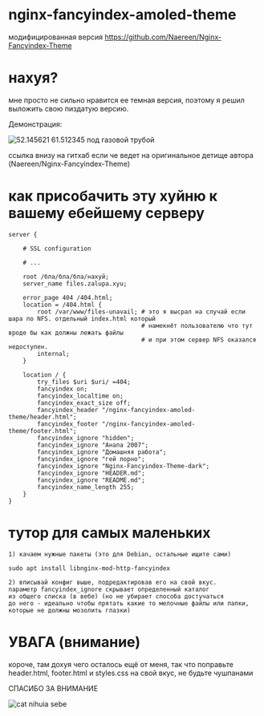 # nginx-fancyindex-amoled-theme
модифицированная версия https://github.com/Naereen/Nginx-Fancyindex-Theme

# нахуя?
мне просто не сильно нравится ее темная версия, поэтому я решил выложить свою пиздатую версию.

Демонстрация: 

![52.145621 61.512345 под газовой трубой](https://files.underbed.ru/CDN/files_demo.png)

ссылка внизу на гитхаб если че ведет на оригинальное детище автора (Naereen/Nginx-Fancyindex-Theme)

# как присобачить эту хуйню к вашему ебейшему серверу

```
server {

    # SSL configuration

    # ...

    root /бла/бла/бла/нахуй;
    server_name files.zalupa.xyu;

    error_page 404 /404.html;
    location = /404.html {
        root /var/www/files-unavail; # это я высрал на случай если шара по NFS. отдельный index.html который
                                     # намекнёт пользователю что тут вроде бы как должны лежать файлы
                                     # и при этом сервер NFS оказался недоступен. 
        internal;
    }

    location / {
        try_files $uri $uri/ =404;
        fancyindex on;
        fancyindex_localtime on;
        fancyindex_exact_size off;
        fancyindex_header "/nginx-fancyindex-amoled-theme/header.html";
        fancyindex_footer "/nginx-fancyindex-amoled-theme/footer.html";
        fancyindex_ignore "hidden";
        fancyindex_ignore "Анапа 2007";
        fancyindex_ignore "Домашняя работа";
        fancyindex_ignore "гей порно";
        fancyindex_ignore "Nginx-Fancyindex-Theme-dark";
        fancyindex_ignore "HEADER.md";
        fancyindex_ignore "README.md";
        fancyindex_name_length 255;
    }
}

```
# тутор для самых маленьких
```
1) качаем нужные пакеты (это для Debian, остальные ищите сами)

sudo apt install libnginx-mod-http-fancyindex

2) вписывай конфиг выше, подредактировав его на свой вкус.
параметр fancyindex_ignore скрывает определенный каталог
из общего списка (в вебе) (но не убирает способа достучаться
до него - идеально чтобы прятать какие то мелочные файлы или папки,
которые не должны мозолить глазки)
```

# УВАГА (внимание)

короче, там дохуя чего осталось ещё от меня, так что поправьте header.html, footer.html и styles.css на свой вкус, не будьте чушпанами

СПАСИБО ЗА ВНИМАНИЕ

![cat nihuia sebe](https://files.underbed.ru/CDN/cat.gif)
